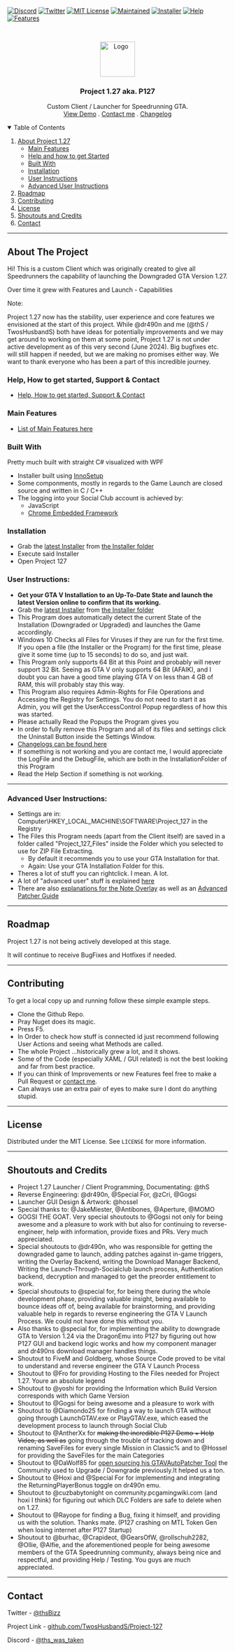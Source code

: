 <!--
Shamelessly stolen from: https://github.com/othneildrew/Best-README-Template
-->


<!--
*** Thanks for checking out the Best-README-Template. If you have a suggestion
*** that would make this better, please fork the repo and create a pull request
*** or simply open an issue with the tag "enhancement".
*** Thanks again! Now go create something AMAZING! :D
-->



<!-- PROJECT SHIELDS -->
<!--
*** I'm using markdown "reference style" links for readability.
*** Reference links are enclosed in brackets [ ] instead of parentheses ( ).
*** See the bottom of this document for the declaration of the reference variables
*** for contributors-url, forks-url, etc. This is an optional, concise syntax you may use.
*** https://www.markdownguide.org/basic-syntax/#reference-style-links
-->





[![Discord][discord-shield]][discord-url]
[![Twitter][twitter-shield]][twitter-url]
[![MIT License][license-shield]][license-url]
[![Maintained][maintained-shield]][maintained-url]
[![Installer][version-shield]][installer-latest-url]
[![Help][help-shield]][help-url]
[![Features][features-shield]][features-url]



<!-- PROJECT LOGO -->
<br />
<p align="center">
  <a href="https://github.com/TwosHusbandS/Project-127">
    <img src="Artwork/icon.png" alt="Logo" width="80" height="80">
  </a>

  <h3 align="center">Project 1.27 aka. P127</h3>

  <p align="center">
    Custom Client / Launcher for Speedrunning GTA.
    <br />
    <a href="https://www.youtube.com/watch?v=dQw4w9WgXcQ&t=PLACEHOLDER">View Demo</a>
	.
    <a href="#contact">Contact me</a>
	.
	  <a href="Installer/Info/Changelogs/V_1_4_0_0_Changelog.md">Changelog</a>
  </p>
</p>



<!-- TABLE OF CONTENTS -->
<details open="open">
  <summary>Table of Contents</summary>
  <ol>
    <li>
      <a href="#about-the-project">About Project 1.27</a>
      <ul>
        <li><a href="#main-features">Main Features</a></li>
        <li><a href="#Help">Help and how to get Started</a></li>
        <li><a href="#built-with">Built With</a></li>
        <li><a href="#installation">Installation</a></li>
        <li><a href="#user-instructions">User Instructions</a></li>
        <li><a href="#advanced-user-instructions">Advanced User Instructions</a></li>
      </ul>
    </li>
    <li><a href="#roadmap">Roadmap</a></li>
    <li><a href="#contributing">Contributing</a></li>
    <li><a href="#license">License</a></li>
    <li><a href="#shoutouts-and-credits">Shoutouts and Credits</a></li>
    <li><a href="#contact">Contact</a></li>
  </ol>
</details>

-----

<!-- ABOUT THE PROJECT -->
## About The Project

Hi! This is a custom Client which was originally created to give all Speedrunners the capability of launching the Downgraded GTA Version 1.27. 

Over time it grew with Features and Launch - Capabilities

Note:

Project 1.27 now has the stability, user experience and core features we envisioned at the start of this project. While @dr490n and me (@thS / TwosHusbandS) both have ideas for potentially improvements and we may get around to working on them at some point, Project 1.27 is not under active development as of this very second (June 2024). Big bugfixes etc. will still happen if needed, but we are making no promises either way. We want to thank everyone who has been a part of this incredible journey.

### Help, How to get started, Support & Contact

* [Help, How to get started, Support & Contact][help-url]


### Main Features

* [List of Main Features here][features-url]


### Built With

Pretty much built with straight C# visualized with WPF
* Installer built using [InnoSetup](https://jrsoftware.org/isinfo.php)
* Some componments, mostly in regards to the Game Launch are closed source and written in C / C++
* The logging into your Social Club account is achieved by:
  * JavaScript
  * [Chrome Embedded Framework](https://github.com/cefsharp/CefSharp)


### Installation

* Grab the [latest Installer][installer-latest-url] from [the Installer folder][installer-folder-url]
* Execute said Installer
* Open Project 127

### User Instructions:

* **Get your GTA V Installation to an Up-To-Date State and launch the latest Version online to confirm that its working.**
* Grab the [latest Installer][installer-latest-url] from [the Installer folder][installer-folder-url]
* This Program does automatically detect the current State of the Installation (Downgraded or Upgraded) and launches the Game accordingly.
* Windows 10 Checks all Files for Viruses if they are run for the first time. If you open a file (the Installer or the Program) for the first time, please give it some time (up to 15 seconds) to do so, and just wait.
* This Program only supports 64 Bit at this Point and probably will never support 32 Bit. Seeing as GTA V only supports 64 Bit (AFAIK), and I doubt you can have a good time playing GTA V on less than 4 GB of RAM, this will probably stay this way.
* This Program also requires Admin-Rights for File Operations and Accessing the Registry for Settings. You do not need to start it as Admin, you will get the UserAccessControl Popup regardless of how this was started.
* Please actually Read the Popups the Program gives you
* In order to fully remove this Program and all of its files and settings click the Uninstall Button inside the Settings Window.
* [Changelogs can be found here][changelogs-url]
* If something is not working and you are contact me, I would appreciate the LogFile and the DebugFile, which are both in the InstallationFolder of this Program
* Read the Help Section if something is not working.

-----

### Advanced User Instructions:

* Settings are in: Computer\HKEY_LOCAL_MACHINE\SOFTWARE\Project_127 in the Registry
* The Files this Program needs (apart from the Client itself) are saved in a folder called "Project_127_Files" inside the Folder which you selected to use for ZIP File Extracting.
  * By default it recommends you to use your GTA Installation for that.
  * Again: Use your GTA Installation Folder for this.
* Theres a lot of stuff you can rightclick. I mean. A lot.
* A lot of "advanced user" stuff is explained [here](https://github.com/TwosHusbandS/Project-127/blob/master/Installer/Info/AdvancedUser.md)
* There are also [explanations for the Note Overlay](https://github.com/TwosHusbandS/Project-127/blob/master/Installer/Info/AdvancedNotefile.md) as well as an [Advanced Patcher Guide](https://github.com/TwosHusbandS/Project-127/blob/master/Installer/Info/AdvancedPatcher.md)

-----


## Roadmap

Project 1.27 is not being actively developed at this stage.

It will continue to receive BugFixes and Hotfixes if needed. 

-----

## Contributing

To get a local copy up and running follow these simple example steps.

* Clone the Github Repo.
* Pray Nuget does its magic.
* Press F5.
* In Order to check how stuff is connected id just recommend following User Actions and seeing what Methods are called.
* The whole Project ...historically grew a lot, and it shows.
* Some of the Code (especially XAML / GUI related) is not the best looking and far from best practice.
* If you can think of Improvements or new Features feel free to make a Pull Request or [contact me](#contact). 
* Can always use an extra pair of eyes to make sure I dont do anything stupid.


-----

## License

Distributed under the MIT License. See `LICENSE` for more information.

-----

## Shoutouts and Credits

* Project 1.27 Launcher / Client Programming, Documentating: @thS
* Reverse Engineering: @dr490n, @Special For, @zCri, @Gogsi
* Launcher GUI Design & Artwork: @hossel
* Special thanks to: @JakeMiester, @Antibones, @Aperture, @MOMO
* GOGSI THE GOAT. Very special shoutouts to @Gogsi not only for being awesome and a pleasure to work with but also for continuing to reverse-engineer, help with information, provide fixes and PRs. Very much appreciated.
* Special shoutouts to @dr490n, who was responsible for getting the downgraded game to launch, adding patches against in-game triggers, writing the Overlay Backend, writing the Download Manager Backend, Writing the Launch-Through-Socialclub launch process, Authentication backend, decryption and managed to get the preorder entitlement to work.
* Special shoutouts to @special for, for being there during the whole development phase, providing valuable insight, being available to bounce ideas off of, being available for brainstorming, and providing valuable help in regards to reverse engineering the GTA V Launch Process. We could not have done this without you.
* Also thanks to @special for, for implementing the ability to downgrade GTA to Version 1.24 via the DragonEmu into P127 by figuring out how P127 GUI and backend logic works and how my component manager and dr490ns download manager handles things.
* Shoutout to FiveM and Goldberg, whose Source Code proved to be vital to understand and reverse engineer the GTA V Launch Process
* Shoutout to @Fro for providing Hosting to the Files needed for Project 1.27. Youre an absolute legend
* Shoutout to @yoshi for providing the Information which Build Version corresponds with which Game Version
* Shoutout to @Gogsi for being awesome and a pleasure to work with
* Shoutout to @Diamondo25 for finding a way to launch GTA without going through LaunchGTAV.exe or PlayGTAV.exe, which eased the development process to launch through Social Club
* Shoutout to @AntherXx for ~~making the incredible P127 Demo + Help Video, as well as~~ going through the trouble of tracking down and renaming SaveFiles for every single Mission in Classic% and to @Hossel for providing the SaveFiles for the main Categories          
* Shoutout to @DaWolf85 for [open sourcing his GTAVAutoPatcher Tool](https://github.com/DaWolf85/GTAVAutoPatcher/) the Community used to Upgrade / Downgrade previously.It helped us a ton.
* Shoutout to @Hoxi and @Special For for implementing and integrating the ReturningPlayerBonus toggle on dr490n emu.
* Shoutout to @cuzbabytonight on community.pcgamingwiki.com (and hoxi I think) for figuring out which DLC Folders are safe to delete when on 1.27.
* Shoutout to @Rayope for finding a Bug, fixing it himself, and providing us with the solution. Thanks mate. (P127 crashing on MTL Token Gen when losing internet after P127 Startup)
* Shoutout to @burhac, @Crapideot, @GearsOfW, @rollschuh2282, @Ollie, @Alfie, and the aforementioned people for being awesome members of the GTA Speedrunning community, always being nice and respectful, and providing Help / Testing. You guys are much appreciated.

-----

## Contact

Twitter - [@thsBizz][twitter-url]

Project Link - [github.com/TwosHusbandS/Project-127][p127-url]

Discord - [@ths_was_taken][discord-url]


<!-- MARKDOWN LINKS & IMAGES -->
<!-- https://www.markdownguide.org/basic-syntax/#reference-style-links -->
[discord-url]: https://discordapp.com/users/612259615291342861
[twitter-url]: https://twitter.com/thSbizz
[features-url]: https://github.com/TwosHusbandS/Project-127/blob/master/Installer/Info/Features.md
[help-url]: https://github.com/TwosHusbandS/Project-127/blob/master/Installer/Info/Help.md
[p127-url]: https://github.com/TwosHusbandS/Project-127/
[twitter-shield]: https://img.shields.io/badge/Twitter-@thSbizz-1DA1F2?style=plastic&logo=Twitter
[discord-shield]: https://img.shields.io/badge/Discord-@thS%230305-7289DA?style=plastic&logo=Discord
[changelogs-url]: https://github.com/TwosHusbandS/Project-127/tree/master/Installer/Info/Changelogs
[installer-folder-url]: https://github.com/TwosHusbandS/Project-127/tree/master/Installer
[installer-latest-url]: https://github.com/TwosHusbandS/Project-127/raw/master/Installer/Project_127_Installer_Latest.exe
[license-shield]: https://img.shields.io/badge/License-MIT-4DC71F?style=plastic
[license-url]: https://github.com/TwosHusbandS/Project-127/blob/master/LICENSE
[maintained-shield]: https://img.shields.io/badge/Maintained-No-FFDB3A?style=plastic
[maintained-url]: #about-the-project
[version-shield]: https://img.shields.io/badge/Version-1.4.0.0_Installer-4DC71F?style=plastic
[help-shield]: https://img.shields.io/badge/Help-Here-F48041?style=plastic
[features-shield]: https://img.shields.io/badge/Features-Click_Me-802BCF?style=plastic






